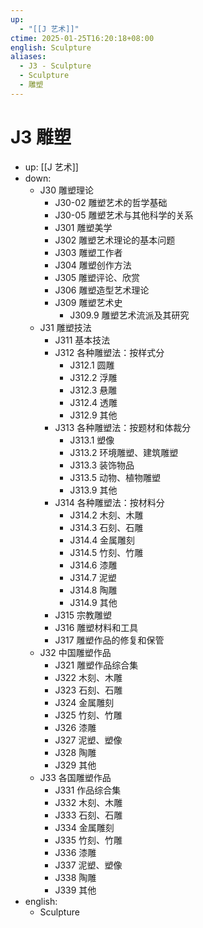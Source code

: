 ```yaml
---
up:
  - "[[J 艺术]]"
ctime: 2025-01-25T16:20:18+08:00
english: Sculpture
aliases:
  - J3 - Sculpture
  - Sculpture
  - 雕塑
---
```


# J3 雕塑

- up: [[J 艺术]]
- down:
	- J30 雕塑理论
		- J30-02 雕塑艺术的哲学基础
		- J30-05 雕塑艺术与其他科学的关系
		- J301 雕塑美学
		- J302 雕塑艺术理论的基本问题
		- J303 雕塑工作者
		- J304 雕塑创作方法
		- J305 雕塑评论、欣赏
		- J306 雕塑造型艺术理论
		- J309 雕塑艺术史
			- J309.9 雕塑艺术流派及其研究
	- J31 雕塑技法
		- J311 基本技法
		- J312 各种雕塑法：按样式分
			- J312.1 圆雕
			- J312.2 浮雕
			- J312.3 悬雕
			- J312.4 透雕
			- J312.9 其他
		- J313 各种雕塑法：按题材和体裁分
			- J313.1 塑像
			- J313.2 环境雕塑、建筑雕塑
			- J313.3 装饰物品
			- J313.5 动物、植物雕塑
			- J313.9 其他
		- J314 各种雕塑法：按材料分
			- J314.2 木刻、木雕
			- J314.3 石刻、石雕
			- J314.4 金属雕刻
			- J314.5 竹刻、竹雕
			- J314.6 漆雕
			- J314.7 泥塑
			- J314.8 陶雕
			- J314.9 其他
		- J315 宗教雕塑
		- J316 雕塑材料和工具
		- J317 雕塑作品的修复和保管
	- J32 中国雕塑作品
		- J321 雕塑作品综合集
		- J322 木刻、木雕
		- J323 石刻、石雕
		- J324 金属雕刻
		- J325 竹刻、竹雕
		- J326 漆雕
		- J327 泥塑、塑像
		- J328 陶雕
		- J329 其他
	- J33 各国雕塑作品
		- J331 作品综合集
		- J332 木刻、木雕
		- J333 石刻、石雕
		- J334 金属雕刻
		- J335 竹刻、竹雕
		- J336 漆雕
		- J337 泥塑、塑像
		- J338 陶雕
		- J339 其他
- english:
	- Sculpture
